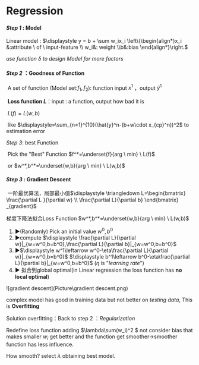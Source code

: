 # Regression

#### *Step 1* : Model

Linear model : $\displaystyle y = b + \sum w_ix_i \left\{\begin{align*}x_i &:attribute \ of \ input-feature \\  w_i&: weight \\b&:bias \end{align*}\right.$ 

*use function $\delta$ to design Model for more factors* 

#### *Step 2* ：Goodness of Function

​	A set of function (Model set:$f_1,f_2$): function input $x^1$ ，output $\hat{y}^1$ 

​	**Loss function $L$**：input : a function, output how bad it is

​	$L(f)=L(w,b)$ 

​	like   $\displaystyle=\sum_{n=1}^{10}(\hat{y}^n-(b+w\cdot x_{cp}^n))^2$ to estimation error

*Step 3*: best Function

​	Pick the "Best" Function $f^*=\underset{f}{arg \ min} \ L(f)$

​					or $w^*,b^*=\underset{w,b}{arg \ min} \ L(w,b)$ 

#### *Step 3* : Gradient Descent  

​	一阶最优算法，局部最小值$\displaystyle \triangledown L=\begin{bmatrix} \frac{\partial L }{\partial w} \\ \frac{\partial L}{\partial b}  \end{bmatrix} _{gradient}$

梯度下降法拟合Loss Function $w^*,b^*=\underset{w,b}{arg \ min} \ L(w,b)$ 

1.  :arrow_forward:(Randomly) Pick an initial value $w^0,b^0$
2.  :arrow_forward:compute $\displaystyle \frac{\partial L}{\partial w}|_{w=w^0,b=b^0},\frac{\partial L}{\partial b}|_{w=w^0,b=b^0}$ 
3.  :arrow_forward:$\displaystyle w^1\leftarrow w^0-\eta\frac{\partial L}{\partial w}|_{w=w^0,b=b^0}$    $\displaystyle b^1\leftarrow b^0-\eta\frac{\partial L}{\partial b}|_{w=w^0,b=b^0}$  ($\eta$ is "*learning rate*")
4.  :arrow_forward: 拟合到global optimal(in Linear regression the loss function has **no local optimal**)

![gradient descent](Picture\gradient descent.png)

complex model has good in training data but not better on *testing data*, This is **Overfitting** 

Solution overfitting：Back to step 2 ：*Regularization*

Redefine loss function adding  $\lambda\sum(w_i)^2 $ not consider bias that makes smaller $w_i$ get better and the function get smoother->smoother function has less influence.

How smooth? select $\lambda$ obtaining best model.